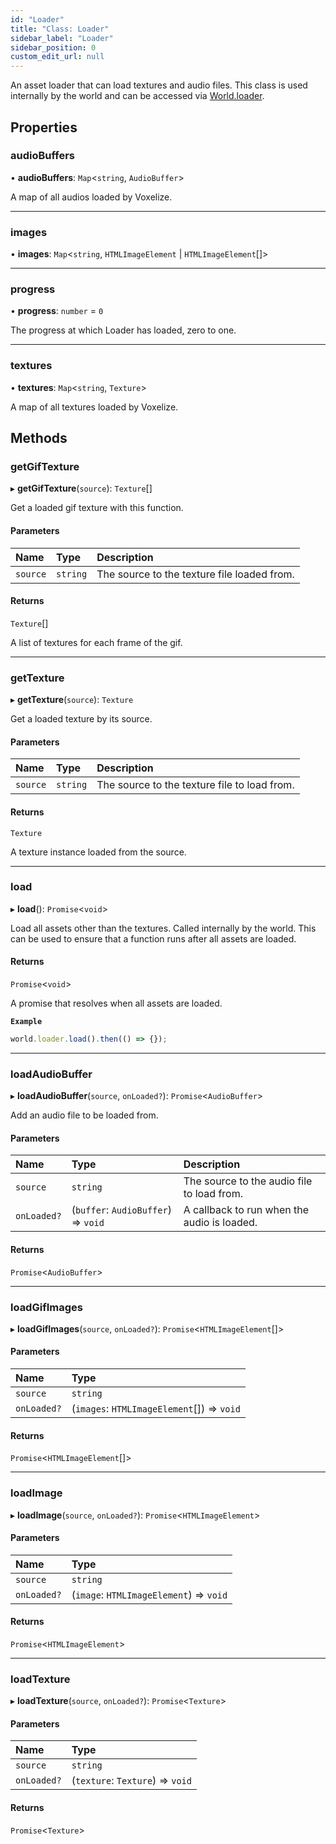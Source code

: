 ```yaml
---
id: "Loader"
title: "Class: Loader"
sidebar_label: "Loader"
sidebar_position: 0
custom_edit_url: null
---
```


An asset loader that can load textures and audio files. This class is used internally by the world
and can be accessed via [World.loader](World.md#loader-406).

## Properties

### audioBuffers

• **audioBuffers**: `Map`\<`string`, `AudioBuffer`\>

A map of all audios loaded by Voxelize.

___

### images

• **images**: `Map`\<`string`, `HTMLImageElement` \| `HTMLImageElement`[]\>

___

### progress

• **progress**: `number` = `0`

The progress at which Loader has loaded, zero to one.

___

### textures

• **textures**: `Map`\<`string`, `Texture`\>

A map of all textures loaded by Voxelize.

## Methods

### getGifTexture

▸ **getGifTexture**(`source`): `Texture`[]

Get a loaded gif texture with this function.

#### Parameters

| Name | Type | Description |
| :------ | :------ | :------ |
| `source` | `string` | The source to the texture file loaded from. |

#### Returns

`Texture`[]

A list of textures for each frame of the gif.

___

### getTexture

▸ **getTexture**(`source`): `Texture`

Get a loaded texture by its source.

#### Parameters

| Name | Type | Description |
| :------ | :------ | :------ |
| `source` | `string` | The source to the texture file to load from. |

#### Returns

`Texture`

A texture instance loaded from the source.

___

### load

▸ **load**(): `Promise`\<`void`\>

Load all assets other than the textures. Called internally by the world.
This can be used to ensure that a function runs after all assets are loaded.

#### Returns

`Promise`\<`void`\>

A promise that resolves when all assets are loaded.

**`Example`**

```ts
world.loader.load().then(() => {});
```

___

### loadAudioBuffer

▸ **loadAudioBuffer**(`source`, `onLoaded?`): `Promise`\<`AudioBuffer`\>

Add an audio file to be loaded from.

#### Parameters

| Name | Type | Description |
| :------ | :------ | :------ |
| `source` | `string` | The source to the audio file to load from. |
| `onLoaded?` | (`buffer`: `AudioBuffer`) => `void` | A callback to run when the audio is loaded. |

#### Returns

`Promise`\<`AudioBuffer`\>

___

### loadGifImages

▸ **loadGifImages**(`source`, `onLoaded?`): `Promise`\<`HTMLImageElement`[]\>

#### Parameters

| Name | Type |
| :------ | :------ |
| `source` | `string` |
| `onLoaded?` | (`images`: `HTMLImageElement`[]) => `void` |

#### Returns

`Promise`\<`HTMLImageElement`[]\>

___

### loadImage

▸ **loadImage**(`source`, `onLoaded?`): `Promise`\<`HTMLImageElement`\>

#### Parameters

| Name | Type |
| :------ | :------ |
| `source` | `string` |
| `onLoaded?` | (`image`: `HTMLImageElement`) => `void` |

#### Returns

`Promise`\<`HTMLImageElement`\>

___

### loadTexture

▸ **loadTexture**(`source`, `onLoaded?`): `Promise`\<`Texture`\>

#### Parameters

| Name | Type |
| :------ | :------ |
| `source` | `string` |
| `onLoaded?` | (`texture`: `Texture`) => `void` |

#### Returns

`Promise`\<`Texture`\>
